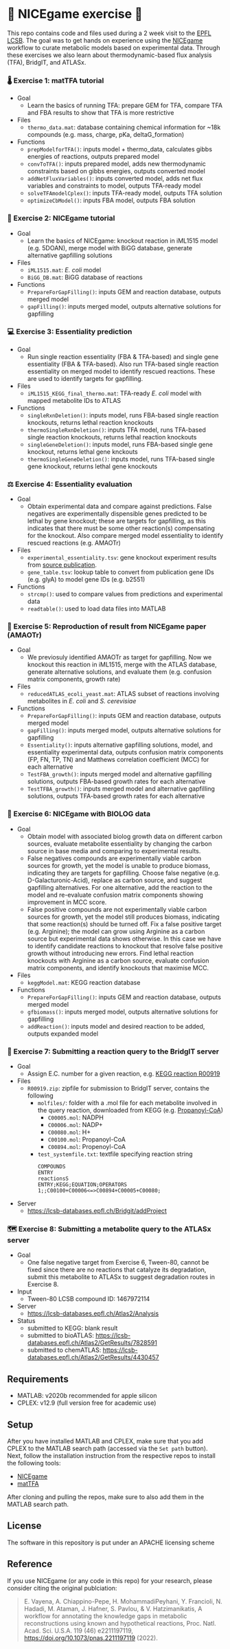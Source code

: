 # 🏓 NICEgame exercise 🏓

This repo contains code and files used during a 2 week visit to the [EPFL LCSB](https://www.epfl.ch/labs/lcsb/). The goal was to get hands on experience using the [NICEgame](https://www.pnas.org/doi/10.1073/pnas.2211197119) workflow to curate metabolic models based on experimental data. Through these exercises we also learn about thermodynamic-based flux analysis (TFA), BridgIT, and ATLASx.

### 🌡️ Exercise 1: matTFA tutorial
- Goal
  - Learn the basics of running TFA: prepare GEM for TFA, compare TFA and FBA results to show that TFA is more restrictive
- Files
  - `thermo_data.mat`: database containing chemical information for ~18k compounds (e.g. mass, charge, pKa, deltaG_formation)
- Functions
  - `prepModelforTFA()`: inputs model + thermo_data, calculates gibbs energies of reactions, outputs prepared model
  - `convToTFA()`: inputs prepared model, adds new thermodynamic constraints based on gibbs energies, outputs converted model
  - `addNetFluxVariables()`: inputs converted model, adds net flux variables and constraints to model, outputs TFA-ready model
  - `solveTFAmodelCplex()`: inputs TFA-ready model, outputs TFA solution
  - `optimizeCbModel()`: inputs FBA model, outputs FBA solution

### 🐤 Exercise 2: NICEgame tutorial
- Goal
  - Learn the basics of NICEgame: knockout reaction in iML1515 model (e.g. 5DOAN), merge model with BiGG database, generate alternative gapfilling solutions
- Files
  - `iML1515.mat`: *E. coli* model
  - `BiGG_DB.mat`: BiGG database of reactions
- Functions
  - `PrepareForGapFilling()`: inputs GEM and reaction database, outputs merged model
  - `gapFilling()`: inputs merged model, outputs alternative solutions for gapfilling

### 💻 Exercise 3: Essentiality prediction
- Goal
  - Run single reaction essentiality (FBA & TFA-based) and single gene essentiality (FBA & TFA-based). Also run TFA-based single reaction essentiality on merged model to identify rescued reactions. These are used to identify targets for gapfilling.
- Files
  - `iML1515_KEGG_final_thermo.mat`: TFA-ready *E. coli* model with mapped metabolite IDs to ATLAS
- Functions
  - `singleRxnDeletion()`: inputs model, runs FBA-based single reaction knockouts, returns lethal reaction knockouts
  - `thermoSingleRxnDeletion()`: inputs TFA model, runs TFA-based single reaction knockouts, returns lethal reaction knockouts
  - `singleGeneDeletion()`: inputs model, runs FBA-based single gene knockout, returns lethal gene knckouts
  - `thermoSingleGeneDeletion()`: inputs model, runs TFA-based single gene knockout, returns lethal gene knockouts

### ⚖️ Exercise 4: Essentiality evaluation
- Goal
  - Obtain experimental data and compare against predictions. False negatives are experimentally dispensible genes predicted to be lethal by gene knockout; these are targets for gapfilling, as this indicates that there must be some other reaction(s) compensating for the knockout. Also compare merged model essentiality to identify rescued reactions (e.g. AMAOTr)
- Files
  - `experimental_essentiality.tsv`: gene knockout experiment results from [source publication](https://journals.asm.org/doi/10.1128/mbio.02096-17).
  - `gene_table.tsv`: lookup table to convert from publication gene IDs (e.g. glyA) to model gene IDs (e.g. b2551)
- Functions
  - `strcmp()`: used to compare values from predictions and experimental data
  - `readtable()`: used to load data files into MATLAB
  
### 📑 Exercise 5: Reproduction of result from NICEgame paper (AMAOTr)
- Goal
  - We previosuly identified AMAOTr as target for gapfilling. Now we knockout this reaction in iML1515, merge with the ATLAS database, generate alternative solutions, and evaluate them (e.g. confusion matrix components, growth rate)
- Files
  - `reducedATLAS_ecoli_yeast.mat`: ATLAS subset of reactions involving metabolites in *E. coli* and *S. cerevisiae*
- Functions
  - `PrepareForGapFilling()`: inputs GEM and reaction database, outputs merged model
  - `gapFilling()`: inputs merged model, outputs alternative solutions for gapfilling 
  - `Essentiality()`:  inputs alternative gapfilling solutions, model, and essentiality experimental data, outputs confusion matrix components (FP, FN, TP, TN) and Matthews correlation coefficient (MCC) for each alternative
  - `TestFBA_growth()`: inputs merged model and alternative gapfilling solutions, outputs FBA-based growth rates for each alternative
  - `TestTFBA_growth()`: inputs merged model and alternative gapfilling solutions, outputs TFA-based growth rates for each alternative
  
### 🧫 Exercise 6: NICEgame with BIOLOG data
- Goal
  - Obtain model with associated biolog growth data on different carbon sources, evaluate metabolite essentiality by changing the carbon source in base media and comparing to experimental results.
  - False negatives compounds are experimentally viable carbon sources for growth, yet the model is unable to produce biomass, indicating they are targets for gapfilling. Choose false negative (e.g. D-Galacturonic-Acid), replace as carbon source, and suggest gapfilling alternatives. For one alternative, add the reaction to the model and re-evaluate confusion matrix components showing improvement in MCC score.
  - False positive compounds are not experimentally viable carbon sources for growth, yet the model still produces biomass, indicating that some reaction(s) should be turned off. Fix a false positive target (e.g. Arginine); the model can grow using Arginine as a carbon source but experimental data shows otherwise. In this case we have to identify candidate reactions to knockout that resolve false positive growth without introducing new errors. Find lethal reaction knockouts with Arginine as a carbon source, evaluate confusion matrix components, and identify knockouts that maximise MCC.
- Files
  - `keggModel.mat`: KEGG reaction database 
- Functions
  - `PrepareForGapFilling()`: inputs GEM and reaction database, outputs merged model
  - `gfbiomass()`: inputs merged model, outputs alternative solutions for gapfilling
  - `addReaction()`: inputs model and desired reaction to be added, outputs expanded model
  
### 🌉 Exercise 7: Submitting a reaction query to the BridgIT server
- Goal
  - Assign E.C. number for a given reaction, e.g. [KEGG reaction R00919](https://www.genome.jp/dbget-bin/www_bget?rn:R00919)
- Files
  - `R00919.zip`: zipfile for submission to BridgIT server, contains the following
     - `molfiles/`: folder with a .mol file for each metabolite involved in the query reaction, downloaded from KEGG (e.g. [Propanoyl-CoA](https://www.genome.jp/entry/C00100))
         - `C00005.mol`: NADPH
         - `C00006.mol`: NADP+
         - `C00080.mol`: H+
         - `C00100.mol`: Propanoyl-CoA
         - `C00894.mol`: Propenoyl-CoA
     - `test_systemfile.txt`: textfile specifying reaction string
        ```
        COMPOUNDS
        ENTRY
        reactionsS
        ENTRY;KEGG;EQUATION;OPERATORS
        1;;C00100+C00006<=>C00894+C00005+C00080;
        ```
- Server
   - https://lcsb-databases.epfl.ch/Bridgit/addProject
  
### 🗺️ Exercise 8: Submitting a metabolite query to the ATLASx server
- Goal
  - One false negative target from Exercise 6, Tween-80, cannot be fixed since there are no reactions that catalyze its degradation, submit this metabolite to ATLASx to suggest degradation routes in Exercise 8.
- Input
   - Tween-80 LCSB compound ID: 1467972114 
- Server
   - https://lcsb-databases.epfl.ch/Atlas2/Analysis
- Status
   - submitted to KEGG: blank result
   - submitted to bioATLAS: https://lcsb-databases.epfl.ch/Atlas2/GetResults/7828591
   - submitted to chemATLAS: https://lcsb-databases.epfl.ch/Atlas2/GetResults/4430457

## Requirements

- MATLAB: v2020b recommended for apple silicon
- CPLEX: v12.9 (full version free for academic use)

## Setup

After you have installed MATLAB and CPLEX, make sure that you add CPLEX to the MATLAB search path (accessed via the `Set path` button). Next, follow the installation instruction from the respective repos to install the following tools:

- [NICEgame](https://github.com/EPFL-LCSB/NICEgame)
- [matTFA](https://github.com/EPFL-LCSB/matTFA)

After cloning and pulling the repos, make sure to also add them in the MATLAB search path.

## License
The software in this repository is put under an APACHE licensing scheme

## Reference
If you use NICEgame (or any code in this repo) for your research, please consider citing the original publciation:

> E. Vayena, A. Chiappino-Pepe, H. MohammadiPeyhani, Y. Francioli, N. Hadadi, M. Ataman, J. Hafner, S. Pavlou, & V. Hatzimanikatis, A workflow for annotating the knowledge gaps in metabolic reconstructions using known and hypothetical reactions, Proc. Natl. Acad. Sci. U.S.A. 119 (46) e2211197119, https://doi.org/10.1073/pnas.2211197119 (2022).

